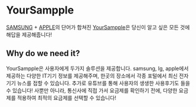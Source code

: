 # YourSampple

[SAMSUNG](https://www.samsung.com/sec/) + [APPLE](https://www.apple.com/)의
단어가 합쳐진 [YourSampple](http://khuhub.khu.ac.kr/2018102185/YourSampple)은 
당신이 알고 싶은 모든 것에 해답을 제공해줍니다!

## Why do we need it?

YourSampple은 사용자에게 두가지 솔루션을 제공합니다.
samsung, lg, apple에서 제공하는 다양한 IT기기 정보를 제공해주며,
한곳의 장소에서 각종 포털에서 최신 전자기기 뉴스를 접할 수 있습니다.
추가로 유튜브를 통해 사용자의 생생한 사용후기도 들을 수 있습니다!
사뿐만 아니라, 통신사에 직접 가서 요금제를 확인하기 전에, 다양한 요금제를
적용하여 최적의 요금제를 선택할 수 있습니다!
